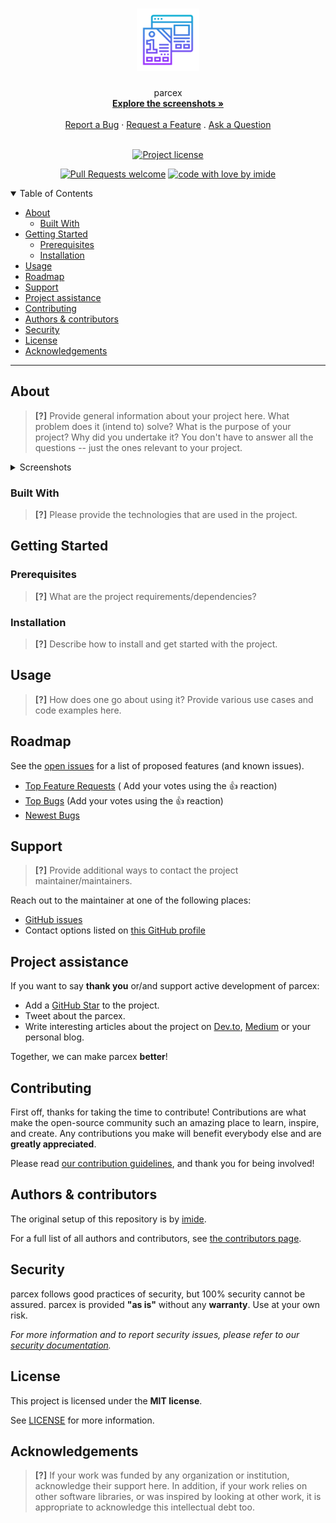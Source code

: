 <h1 align="center">
  <a href="https://github.com/imide/parcex">
    <!-- Please provide path to your logo here -->
    <img src="docs/images/logo.svg" alt="Logo" width="100" height="100">
  </a>
</h1>

<div align="center">
  parcex
  <br />
  <a href="#about"><strong>Explore the screenshots »</strong></a>
  <br />
  <br />
  <a href="https://github.com/imide/parcex/issues/new?assignees=&labels=bug&template=01_BUG_REPORT.md&title=bug%3A+">Report a Bug</a>
  ·
  <a href="https://github.com/imide/parcex/issues/new?assignees=&labels=enhancement&template=02_FEATURE_REQUEST.md&title=feat%3A+">Request a Feature</a>
  .
  <a href="https://github.com/imide/parcex/issues/new?assignees=&labels=question&template=04_SUPPORT_QUESTION.md&title=support%3A+">Ask a Question</a>
</div>

<div align="center">
<br />

[![Project license](https://img.shields.io/github/license/imide/parcex.svg?style=flat-square)](LICENSE)

[![Pull Requests welcome](https://img.shields.io/badge/PRs-welcome-ff69b4.svg?style=flat-square)](https://github.com/imide/parcex/issues?q=is%3Aissue+is%3Aopen+label%3A%22help+wanted%22)
[![code with love by imide](https://img.shields.io/badge/%3C%2F%3E%20with%20%E2%99%A5%20by-imide-ff1414.svg?style=flat-square)](https://github.com/imide)

</div>

<details open="open">
<summary>Table of Contents</summary>

- [About](#about)
  - [Built With](#built-with)
- [Getting Started](#getting-started)
  - [Prerequisites](#prerequisites)
  - [Installation](#installation)
- [Usage](#usage)
- [Roadmap](#roadmap)
- [Support](#support)
- [Project assistance](#project-assistance)
- [Contributing](#contributing)
- [Authors & contributors](#authors--contributors)
- [Security](#security)
- [License](#license)
- [Acknowledgements](#acknowledgements)

</details>

---

## About

> **[?]**
> Provide general information about your project here.
> What problem does it (intend to) solve?
> What is the purpose of your project?
> Why did you undertake it?
> You don't have to answer all the questions -- just the ones relevant to your project.

<details>
<summary>Screenshots</summary>
<br>

> **[?]**
> Please provide your screenshots here.

|                               Home Page                               |                               Login Page                               |
|:---------------------------------------------------------------------:|:----------------------------------------------------------------------:|
| <img src="docs/images/screenshot.png" title="Home Page" width="100%"> | <img src="docs/images/screenshot.png" title="Login Page" width="100%"> |

</details>

### Built With

> **[?]**
> Please provide the technologies that are used in the project.

## Getting Started

### Prerequisites

> **[?]**
> What are the project requirements/dependencies?

### Installation

> **[?]**
> Describe how to install and get started with the project.

## Usage

> **[?]**
> How does one go about using it?
> Provide various use cases and code examples here.

## Roadmap

See the [open issues](https://github.com/imide/parcex/issues) for a list of proposed features (and known issues).

- [Top Feature Requests](https://github.com/imide/parcex/issues?q=label%3Aenhancement+is%3Aopen+sort%3Areactions-%2B1-desc) (
  Add your votes using the 👍 reaction)
- [Top Bugs](https://github.com/imide/parcex/issues?q=is%3Aissue+is%3Aopen+label%3Abug+sort%3Areactions-%2B1-desc) (Add
  your votes using the 👍 reaction)
- [Newest Bugs](https://github.com/imide/parcex/issues?q=is%3Aopen+is%3Aissue+label%3Abug)

## Support

> **[?]**
> Provide additional ways to contact the project maintainer/maintainers.

Reach out to the maintainer at one of the following places:

- [GitHub issues](https://github.com/imide/parcex/issues/new?assignees=&labels=question&template=04_SUPPORT_QUESTION.md&title=support%3A+)
- Contact options listed on [this GitHub profile](https://github.com/imide)

## Project assistance

If you want to say **thank you** or/and support active development of parcex:

- Add a [GitHub Star](https://github.com/imide/parcex) to the project.
- Tweet about the parcex.
- Write interesting articles about the project on [Dev.to](https://dev.to/), [Medium](https://medium.com/) or your
  personal blog.

Together, we can make parcex **better**!

## Contributing

First off, thanks for taking the time to contribute! Contributions are what make the open-source community such an
amazing place to learn, inspire, and create. Any contributions you make will benefit everybody else and are **greatly
appreciated**.

Please read [our contribution guidelines](docs/CONTRIBUTING.md), and thank you for being involved!

## Authors & contributors

The original setup of this repository is by [imide](https://github.com/imide).

For a full list of all authors and contributors,
see [the contributors page](https://github.com/imide/parcex/contributors).

## Security

parcex follows good practices of security, but 100% security cannot be assured.
parcex is provided **"as is"** without any **warranty**. Use at your own risk.

_For more information and to report security issues, please refer to our [security documentation](docs/SECURITY.md)._

## License

This project is licensed under the **MIT license**.

See [LICENSE](LICENSE) for more information.

## Acknowledgements

> **[?]**
> If your work was funded by any organization or institution, acknowledge their support here.
> In addition, if your work relies on other software libraries, or was inspired by looking at other work, it is
> appropriate to acknowledge this intellectual debt too.
